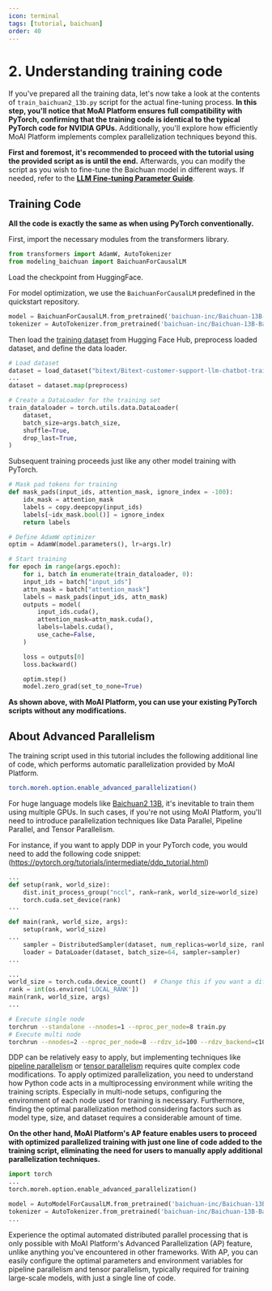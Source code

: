 ```yaml
---
icon: terminal
tags: [tutorial, baichuan]
order: 40
---
```


# 2. Understanding training code


If you've prepared all the training data, let's now take a look at the contents of `train_baichuan2_13b.py` script for the actual fine-tuning process. **In this step, you'll notice that MoAI Platform ensures full compatibility with PyTorch, confirming that the training code is identical to the typical PyTorch code for NVIDIA GPUs.** Additionally, you'll explore how efficiently MoAI Platform implements complex parallelization techniques beyond this.

**First and foremost, it's recommended to proceed with the tutorial using the provided script as is until the end.** Afterwards, you can modify the script as you wish to fine-tune the Baichuan model in different ways. If needed, refer to the [**LLM Fine-tuning Parameter Guide**](/Supported_Documents/LLM_param_guide.md).


## Training Code

**All the code is exactly the same as when using PyTorch conventionally.** 

First, import the necessary modules from the transformers library.

```python
from transformers import AdamW, AutoTokenizer
from modeling_baichuan import BaichuanForCausalLM
```

Load the checkpoint from HuggingFace.

For model optimization, we use the `BaichuanForCausalLM` predefined in the quickstart repository.

```python
model = BaichuanForCausalLM.from_pretrained('baichuan-inc/Baichuan-13B-Base', trust_remote_code=True)
tokenizer = AutoTokenizer.from_pretrained('baichuan-inc/Baichuan-13B-Base', trust_remote_code=True)
```

Then load the [training dataset](https://huggingface.co/datasets/bitext/Bitext-customer-support-llm-chatbot-training-dataset) from Hugging Face Hub, preprocess loaded dataset, and define the data loader.

```python
# Load dataset
dataset = load_dataset("bitext/Bitext-customer-support-llm-chatbot-training-dataset").with_format("torch")
...
dataset = dataset.map(preprocess)

# Create a DataLoader for the training set
train_dataloader = torch.utils.data.DataLoader(
	dataset,
	batch_size=args.batch_size,
	shuffle=True,
	drop_last=True,
)
```

Subsequent training proceeds just like any other model training with PyTorch. 

```python
# Mask pad tokens for training
def mask_pads(input_ids, attention_mask, ignore_index = -100):
	idx_mask = attention_mask
	labels = copy.deepcopy(input_ids)
    labels[~idx_mask.bool()] = ignore_index
    return labels

# Define AdamW optimizer
optim = AdamW(model.parameters(), lr=args.lr)

# Start training
for epoch in range(args.epoch):
    for i, batch in enumerate(train_dataloader, 0):
	input_ids = batch["input_ids"]
	attn_mask = batch["attention_mask"]
	labels = mask_pads(input_ids, attn_mask)
	outputs = model(
		input_ids.cuda(),
		attention_mask=attn_mask.cuda(),
		labels=labels.cuda(),
		use_cache=False,
	)

	loss = outputs[0]
	loss.backward()

	optim.step()
	model.zero_grad(set_to_none=True)
```

**As shown above, with MoAI Platform, you can use your existing PyTorch scripts without any modifications.**

## About Advanced Parallelism

The training script used in this tutorial includes the following additional line of code, which performs automatic parallelization provided by MoAI Platform.

```bash
torch.moreh.option.enable_advanced_parallelization()
```

For huge language models like [Baichuan2 13B](https://huggingface.co/baichuan-inc/Baichuan2-13B-Base), it's inevitable to train them using multiple GPUs. In such cases, if you're not using MoAI Platform, you'll need to introduce parallelization techniques like Data Parallel, Pipeline Parallel, and Tensor Parallelism.

For instance, if you want to apply DDP in your PyTorch code, you would need to add the following code snippet: (https://pytorch.org/tutorials/intermediate/ddp_tutorial.html)

```python
...
def setup(rank, world_size):
    dist.init_process_group("nccl", rank=rank, world_size=world_size)
    torch.cuda.set_device(rank)
...

def main(rank, world_size, args):
	setup(rank, world_size)
...
	sampler = DistributedSampler(dataset, num_replicas=world_size, rank=rank)
	loader = DataLoader(dataset, batch_size=64, sampler=sampler)
...

...
world_size = torch.cuda.device_count()  # Change this if you want a different number of GPUs
rank = int(os.environ['LOCAL_RANK'])
main(rank, world_size, args)
...
```

```bash
# Execute single node 
torchrun --standalone --nnodes=1 --nproc_per_node=8 train.py
# Execute multi node 
torchrun --nnodes=2 --nproc_per_node=8 --rdzv_id=100 --rdzv_backend=c10d --rdzv_endpoint=$MASTER_ADDR:29400 train.py
```

DDP can be relatively easy to apply, but implementing techniques like [pipeline parallelism](https://pytorch.org/docs/stable/pipeline.html) or [tensor parallelism](https://pytorch.org/tutorials/intermediate/TP_tutorial.html) requires quite complex code modifications. To apply optimized parallelization, you need to understand how Python code acts in a multiprocessing environment while writing the training scripts. Especially in multi-node setups, configuring the environment of each node used for training is necessary. Furthermore, finding the optimal parallelization method considering factors such as model type, size, and dataset requires a considerable amount of time.

**On the other hand, MoAI Platform's AP feature enables users to proceed with optimized parallelized training with just one line of code added to the training script, eliminating the need for users to manually apply additional parallelization techniques.**

```python
import torch
...
torch.moreh.option.enable_advanced_parallelization()

model = AutoModelForCausalLM.from_pretrained('baichuan-inc/Baichuan-13B-Base', trust_remote_code=True)
tokenizer = AutoTokenizer.from_pretrained('baichuan-inc/Baichuan-13B-Base', trust_remote_code=True)
...
```

Experience the optimal automated distributed parallel processing that is only possible with MoAI Platform's Advanced Parallelization (AP) feature, unlike anything you've encountered in other frameworks. With AP, you can easily configure the optimal parameters and environment variables for pipeline parallelism and tensor parallelism, typically required for training large-scale models, with just a single line of code.
